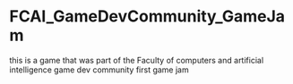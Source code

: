 # FCAI_GameDevCommunity_GameJam
this is a game that was part of the Faculty of computers and artificial intelligence game dev community first game jam
